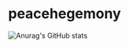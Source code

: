 # peacehegemony

![Anurag's GitHub stats](https://github-readme-stats.vercel.app/api?username=Tornacyclo&count_private=true&show_icons=true&theme=react)
